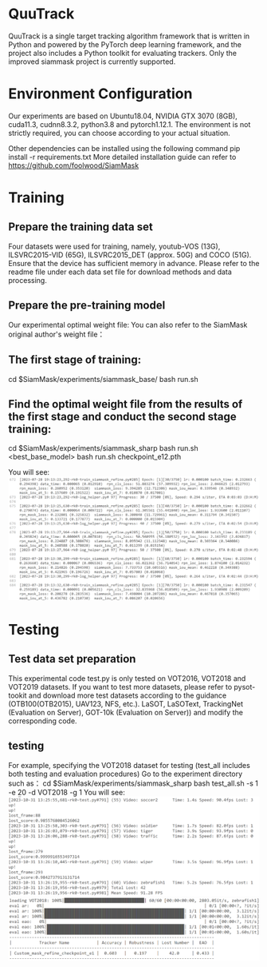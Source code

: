 # QuuTrack
QuuTrack is a single target tracking algorithm framework that is written in Python and powered by the PyTorch deep learning framework, and the project also includes a Python toolkit for evaluating trackers.
Only the improved siammask project is currently supported.

# Environment Configuration
Our experiments are based on Ubuntu18.04, NVIDIA GTX 3070 (8GB), cuda11.3, cudnn8.3.2, python3.8 and pytorch1.12.1. The environment is not strictly required, you can choose according to your actual situation.

Other dependencies can be installed using the following command
pip install -r requirements.txt
More detailed installation guide can refer to https://github.com/foolwood/SiamMask

# Training
## Prepare the training data set
Four datasets were used for training, namely, youtub-VOS (13G), ILSVRC2015-VID (65G), ILSVRC2015_DET (approx. 50G) and COCO (51G). Ensure that the device has sufficient memory in advance. Please refer to the readme file under each data set file for download methods and data processing.

## Prepare the pre-training model
Our experimental optimal weight file:
You can also refer to the SiamMask original author's weight file：

## The first stage of training:
cd $SiamMask/experiments/siammask_base/
bash run.sh

## Find the optimal weight file from the results of the first stage and conduct the second stage training:
cd $SiamMask/experiments/siammask_sharp
bash run.sh <best_base_model>
bash run.sh checkpoint_e12.pth

You will see:
![Alt Text](demo/1.png)
# Testing
## Test data set preparation
This experimental code test.py is only tested on VOT2016, VOT2018 and VOT2019 datasets. If you want to test more datasets, please refer to pysot-tookit and download more test datasets according to the guidance (OTB100(OTB2015), UAV123, NFS, etc.). LaSOT, LaSOText, TrackingNet (Evaluation on Server), GOT-10k (Evaluation on Server)) and modify the corresponding code.

## testing
For example, specifying the VOT2018 dataset for testing (test_all includes both testing and evaluation procedures)
Go to the experiment directory such as：
cd $SiamMask/experiments/siammask_sharp
bash test_all.sh -s 1 -e 20 -d VOT2018 -g 1
You will see:
![Alt Text](demo/2.png)
![Alt Text](demo/3.png)

